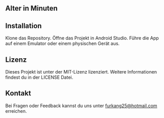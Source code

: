 ## Alter in Minuten


## Installation
Klone das Repository.
Öffne das Projekt in Android Studio.
Führe die App auf einem Emulator oder einem physischen Gerät aus.

## Lizenz
Dieses Projekt ist unter der MIT-Lizenz lizenziert. Weitere Informationen findest du in der LICENSE Datei.

## Kontakt
Bei Fragen oder Feedback kannst du uns unter furkang25@hotmail.com erreichen.
